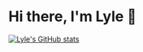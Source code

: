 # Hi there, I'm Lyle 👋 

[![Lyle's GitHub stats](https://github-readme-stats.vercel.app/api?username=twyle&count_private=true&show_icons=true&theme=radical)](https://github.com/twyle/github-readme-stats)

